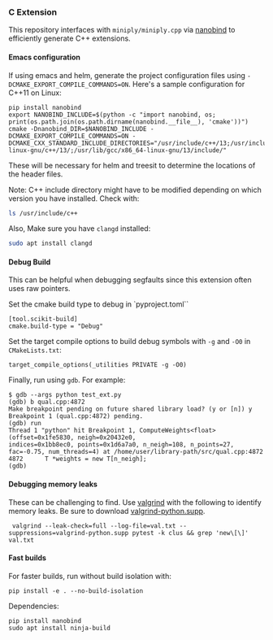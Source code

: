 ### C Extension

This repository interfaces with `miniply/miniply.cpp` via
[nanobind](https://github.com/wjakob/nanobind) to efficiently generate C++
extensions.

#### Emacs configuration

If using emacs and helm, generate the project configuration files using `-DCMAKE_EXPORT_COMPILE_COMMANDS=ON`. Here's a sample configuration for C++11 on Linux:

```
pip install nanobind
export NANOBIND_INCLUDE=$(python -c "import nanobind, os; print(os.path.join(os.path.dirname(nanobind.__file__), 'cmake'))")
cmake -Dnanobind_DIR=$NANOBIND_INCLUDE -DCMAKE_EXPORT_COMPILE_COMMANDS=ON -DCMAKE_CXX_STANDARD_INCLUDE_DIRECTORIES="/usr/include/c++/13;/usr/include/x86_64-linux-gnu/c++/13/;/usr/lib/gcc/x86_64-linux-gnu/13/include/"
```

These will be necessary for helm and treesit to determine the locations of the header files.


Note: C++ include directory might have to be modified depending on which version you have installed. Check with:

```bash
ls /usr/include/c++
```

Also, Make sure you have ``clangd`` installed:

```bash
sudo apt install clangd
```

#### Debug Build

This can be helpful when debugging segfaults since this extension often uses raw pointers.


Set the cmake build type to debug in `pyproject.toml``
```
[tool.scikit-build]
cmake.build-type = "Debug"
```

Set the target compile options to build debug symbols with `-g` and `-O0` in `CMakeLists.txt`:

```
target_compile_options(_utilities PRIVATE -g -O0)
```

Finally, run using `gdb`. For example:

```
$ gdb --args python test_ext.py
(gdb) b qual.cpp:4872
Make breakpoint pending on future shared library load? (y or [n]) y
Breakpoint 1 (qual.cpp:4872) pending.
(gdb) run
Thread 1 "python" hit Breakpoint 1, ComputeWeights<float> (offset=0x1fe5830, neigh=0x20432e0,
indices=0x1bb8ec0, points=0x1d6a7a0, n_neigh=108, n_points=27, fac=-0.75, num_threads=4) at /home/user/library-path/src/qual.cpp:4872
4872      T *weights = new T[n_neigh];
(gdb)
```

#### Debugging memory leaks

These can be challenging to find. Use [valgrind](https://valgrind.org/) with the following to identify memory leaks. Be sure to download [valgrind-python.supp](https://github.com/python/cpython/blob/main/Misc/valgrind-python.supp).

```
 valgrind --leak-check=full --log-file=val.txt --suppressions=valgrind-python.supp pytest -k clus && grep 'new\[\]' val.txt
 ```

#### Fast builds

For faster builds, run without build isolation with:

```
pip install -e . --no-build-isolation 
```

Dependencies:
```
pip install nanobind
sudo apt install ninja-build
```
